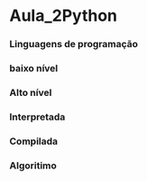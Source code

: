 # Aula_2Python

### Linguagens de programação
### baixo nível
### Alto nível
### Interpretada
### Compilada
### Algoritimo

